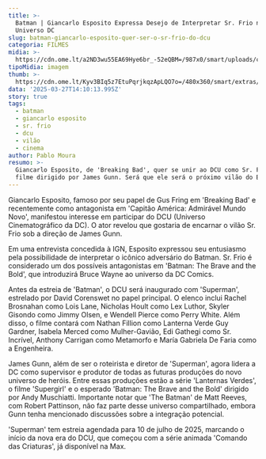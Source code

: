 ```yaml
---
title: >-
  Batman | Giancarlo Esposito Expressa Desejo de Interpretar Sr. Frio no
  Universo DC
slug: batman-giancarlo-esposito-quer-ser-o-sr-frio-do-dcu
categoria: FILMES
midia: >-
  https://cdn.ome.lt/a2ND3wu55EA69Hye6br_-52eQBM=/987x0/smart/uploads/conteudo/fotos/OMELETE_CAPA_-_2025-03-27T105702.574.png
tipoMidia: imagem
thumb: >-
  https://cdn.ome.lt/Kyv3BIq5z7EtuPqrjkqzApLQO7o=/480x360/smart/extras/conteudos/omelete_THUMB_-_2025-03-27T105459.222.png
data: '2025-03-27T14:10:13.995Z'
story: true
tags:
  - batman
  - giancarlo esposito
  - sr. frio
  - dcu
  - vilão
  - cinema
author: Pablo Moura
resumo: >-
  Giancarlo Esposito, de 'Breaking Bad', quer se unir ao DCU como Sr. Frio em um
  filme dirigido por James Gunn. Será que ele será o próximo vilão do Batman?
---
```


Giancarlo Esposito, famoso por seu papel de Gus Fring em 'Breaking Bad' e recentemente como antagonista em 'Capitão América: Admirável Mundo Novo', manifestou interesse em participar do DCU (Universo Cinematográfico da DC). O ator revelou que gostaria de encarnar o vilão Sr. Frio sob a direção de James Gunn. 

Em uma entrevista concedida à IGN, Esposito expressou seu entusiasmo pela possibilidade de interpretar o icônico adversário do Batman. Sr. Frio é considerado um dos possíveis antagonistas em 'Batman: The Brave and the Bold', que introduzirá Bruce Wayne ao universo da DC Comics. 

Antes da estreia de 'Batman', o DCU será inaugurado com 'Superman', estrelado por David Corenswet no papel principal. O elenco inclui Rachel Brosnahan como Lois Lane, Nicholas Hoult como Lex Luthor, Skyler Gisondo como Jimmy Olsen, e Wendell Pierce como Perry White. Além disso, o filme contará com Nathan Fillion como Lanterna Verde Guy Gardner, Isabela Merced como Mulher-Gavião, Edi Gathegi como Sr. Incrível, Anthony Carrigan como Metamorfo e María Gabriela De Faria como a Engenheira. 

James Gunn, além de ser o roteirista e diretor de 'Superman', agora lidera a DC como supervisor e produtor de todas as futuras produções do novo universo de heróis. Entre essas produções estão a série 'Lanternas Verdes', o filme 'Supergirl' e o esperado 'Batman: The Brave and the Bold' dirigido por Andy Muschiatti. Importante notar que 'The Batman' de Matt Reeves, com Robert Pattinson, não faz parte desse universo compartilhado, embora Gunn tenha mencionado discussões sobre a integração potencial. 

'Superman' tem estreia agendada para 10 de julho de 2025, marcando o início da nova era do DCU, que começou com a série animada 'Comando das Criaturas', já disponível na Max.

